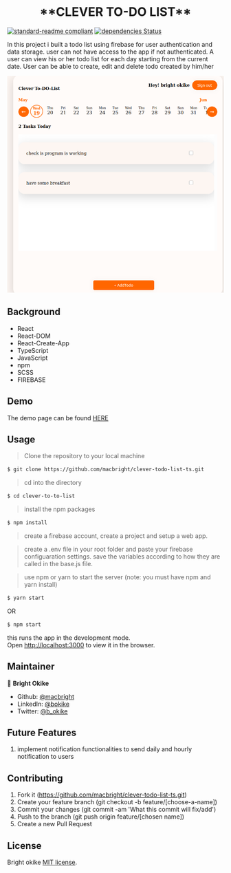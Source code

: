 
<h1 align=center> **CLEVER TO-DO LIST** </h1>

[![standard-readme compliant](https://img.shields.io/badge/standard--readme-OK-green.svg?style=flat-square)](https://github.com/RichardLitt/standard-readme)
[![dependencies Status](https://david-dm.org/dwyl/esta/status.svg)](https://david-dm.org/dwyl/esta)

In this project i built a todo list using firebase for user authentication and data storage. user can not have access to the app if not authenticated. A user can view his or her todo list for each day starting from the current date. 
User can be able to create, edit and delete todo created by him/her


![sample](./src/asset/ss.png)

## Background

- React
- React-DOM
- React-Create-App
- TypeScript
- JavaScript
- npm
- SCSS
- FIREBASE

## Demo
The demo page can be found [HERE](https://clever-to-do-list.netlify.app/)

## Usage

> Clone the repository to your local machine

```sh
$ git clone https://github.com/macbright/clever-todo-list-ts.git
```

> cd into the directory

```sh
$ cd clever-to-to-list
```

> install the npm packages

```sh
$ npm install
```

> create a firebase account, create a project and setup a web app. 

> create a .env file in your root folder and paste your firebase configuaration settings. save the variables according to how they are called in the base.js file.

> use npm or yarn to start the server (note: you must have npm and yarn install)

```sh
$ yarn start
```
OR

```sh
$ npm start
```
this runs the app in the development mode.<br />
Open [http://localhost:3000](http://localhost:3000) to view it in the browser.


## Maintainer

👤  **Bright Okike**

- Github: [@macbright](https://github.com/macbright)
- LinkedIn: [@bokike](https://www.linkedin.com/in/bokike/)
- Twitter: [@b_okike](https://twitter.com/b_okike)
  

## Future Features
1. implement notification functionalities to send daily and hourly notification to users


## Contributing

1. Fork it (https://github.com/macbright/clever-todo-list-ts.git)
2. Create your feature branch (git checkout -b feature/[choose-a-name])
3. Commit your changes (git commit -am 'What this commit will fix/add')
4. Push to the branch (git push origin feature/[chosen name])
5. Create a new Pull Request

## License

Bright okike 
[MIT license](https://opensource.org/licenses/MIT).